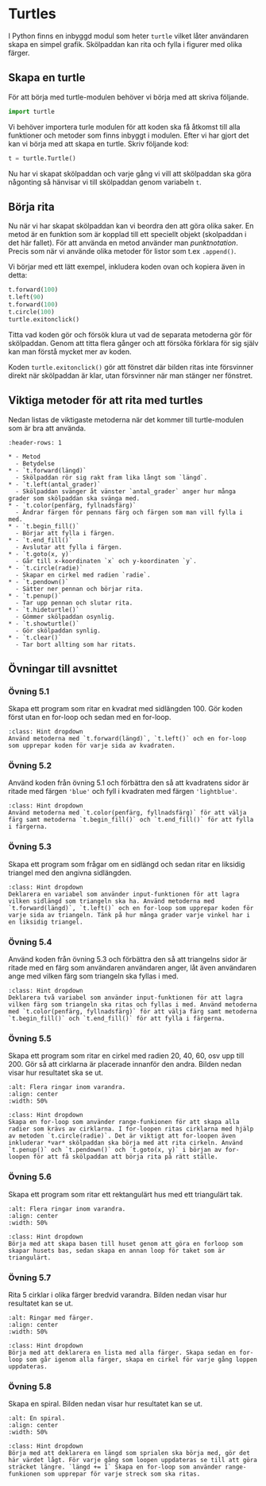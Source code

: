 # Turtles
I Python finns en inbyggd modul som heter `turtle` vilket låter användaren skapa en simpel grafik. Skölpaddan kan rita och fylla i figurer med olika färger.

## Skapa en turtle
För att börja med turtle-modulen behöver vi börja med att skriva följande.

```python
import turtle
```

Vi behöver importera turle modulen för att koden ska få åtkomst till alla funktioner och metoder som finns inbyggt i modulen. Efter vi har gjort det kan vi börja med att skapa en turtle. Skriv följande kod:

```python
t = turtle.Turtle()
```

Nu har vi skapat skölpaddan och varje gång vi vill att skölpaddan ska göra någonting så hänvisar vi till skölpaddan genom variabeln `t`. 

## Börja rita

Nu när vi har skapat skölpaddan kan vi beordra den att göra olika saker. En metod är en funktion som är kopplad till ett speciellt objekt (skolpaddan i det här fallet). För att använda en metod använder man *punktnotation*. Precis som när vi använde olika metoder för listor som t.ex `.append()`.

Vi börjar med ett lätt exempel, inkludera koden ovan och kopiera även in detta:

```python
t.forward(100)
t.left(90)
t.forward(100)
t.circle(100)
turtle.exitonclick()
```

Titta vad koden gör och försök klura ut vad de separata metoderna gör för skölpaddan. Genom att titta flera gånger och att försöka förklara för sig själv kan man förstå mycket mer av koden.

Koden `turtle.exitonclick()` gör att fönstret där bilden ritas inte försvinner direkt när skölpaddan är klar, utan försvinner när man stänger ner fönstret.

## Viktiga metoder för att rita med turtles

Nedan listas de viktigaste metoderna när det kommer till turtle-modulen som är bra att använda. 

```{list-table}
:header-rows: 1

* - Metod
  - Betydelse
* - `t.forward(längd)`
  - Skölpaddan rör sig rakt fram lika långt som `längd`.
* - `t.left(antal_grader)`
  - Skölpaddan svänger åt vänster `antal_grader` anger hur många grader som skölpaddan ska svänga med.
* - `t.color(penfärg, fyllnadsfärg)`
  - Ändrar färgen för pennans färg och färgen som man vill fylla i med.
* - `t.begin_fill()`
  - Börjar att fylla i färgen.
* - `t.end_fill()`
  - Avslutar att fylla i färgen.
* - `t.goto(x, y)`
  - Går till x-koordinaten `x` och y-koordinaten `y`.
* - `t.circle(radie)`
  - Skapar en cirkel med radien `radie`.
* - `t.pendown()`
  - Sätter ner pennan och börjar rita.
* - `t.penup()`
  - Tar upp pennan och slutar rita.
* - `t.hideturtle()`
  - Gömmer skölpaddan osynlig.
* - `t.showturtle()`
  - Gör skölpaddan synlig.
* - `t.clear()`
  - Tar bort allting som har ritats.
```

## Övningar till avsnittet

<!-- start-övningar -->
### Övning 5.1
Skapa ett program som ritar en kvadrat med sidlängden 100. Gör koden först utan en for-loop och sedan med en for-loop.

```{admonition} Tips
:class: Hint dropdown
Använd metoderna med `t.forward(längd)`, `t.left()` och en for-loop som upprepar koden för varje sida av kvadraten.
```

### Övning 5.2
Använd koden från övning 5.1 och förbättra den så att kvadratens sidor är ritade med färgen `'blue'` och fyll i kvadraten med färgen `'lightblue'`.

```{admonition} Tips
:class: Hint dropdown
Använd metoderna med `t.color(penfärg, fyllnadsfärg)` för att välja färg samt metoderna `t.begin_fill()` och `t.end_fill()` för att fylla i färgerna.
```

### Övning 5.3
Skapa ett program som frågar om en sidlängd och sedan ritar en liksidig triangel med den angivna sidlängden.

```{admonition} Tips
:class: Hint dropdown
Deklarera en variabel som använder input-funktionen för att lagra vilken sidlängd som triangeln ska ha. Använd metoderna med `t.forward(längd)`, `t.left()` och en for-loop som upprepar koden för varje sida av triangeln. Tänk på hur många grader varje vinkel har i en liksidig triangel.
```

### Övning 5.4
Använd koden från övning 5.3 och förbättra den så att triangelns sidor är ritade med en färg som användaren användaren anger, låt även användaren ange med vilken färg som triangeln ska fyllas i med.

```{admonition} Tips
:class: Hint dropdown
Deklarera två variabel som använder input-funktionen för att lagra vilken färg som triangeln ska ritas och fyllas i med. Använd metoderna med `t.color(penfärg, fyllnadsfärg)` för att välja färg samt metoderna `t.begin_fill()` och `t.end_fill()` för att fylla i färgerna.
```

### Övning 5.5
Skapa ett program som ritar en cirkel med radien 20, 40, 60, osv upp till 200. Gör så att cirklarna är placerade innanför den andra. Bilden nedan visar hur resultatet ska se ut.

```{image} img/turtleRings.PNG
:alt: Flera ringar inom varandra.
:align: center
:width: 50%
```

```{admonition} Tips
:class: Hint dropdown
Skapa en for-loop som använder range-funkionen för att skapa alla radier som krävs av cirklarna. I for-loopen ritas cirklarna med hjälp av metoden `t.circle(radie)`. Det är viktigt att for-loopen även inkluderar *var* skölpaddan ska börja med att rita cirkeln. Använd `t.penup()` och `t.pendown()` och ´t.goto(x, y)` i början av for-loopen för att få skölpaddan att börja rita på rätt ställe.
```

### Övning 5.6
Skapa ett program som ritar ett rektangulärt hus med ett triangulärt tak.

```{image} img/turtleHouse.PNG
:alt: Flera ringar inom varandra.
:align: center
:width: 50%
```

```{admonition} Tips
:class: Hint dropdown
Börja med att skapa basen till huset genom att göra en forloop som skapar husets bas, sedan skapa en annan loop för taket som är triangulärt. 
```

### Övning 5.7
Rita 5 cirklar i olika färger bredvid varandra. Bilden nedan visar hur resultatet kan se ut.

```{image} img/turtleColorrings.PNG
:alt: Ringar med färger.
:align: center
:width: 50%
```

```{admonition} Tips
:class: Hint dropdown
Börja med att deklarera en lista med alla färger. Skapa sedan en for-loop som går igenom alla färger, skapa en cirkel för varje gång loppen uppdateras. 
```

### Övning 5.8
Skapa en spiral. Bilden nedan visar hur resultatet kan se ut.

```{image} img/turtleSpiral.PNG
:alt: En spiral.
:align: center
:width: 50%
```
```{admonition} Tips
:class: Hint dropdown
Börja med att deklarera en längd som sprialen ska börja med, gör det här värdet lågt. För varje gång som loopen uppdateras se till att göra sträcket längre. `längd += 1` Skapa en for-loop som använder range-funkionen som upprepar för varje streck som ska ritas. 
```
<!-- end-övningar -->
